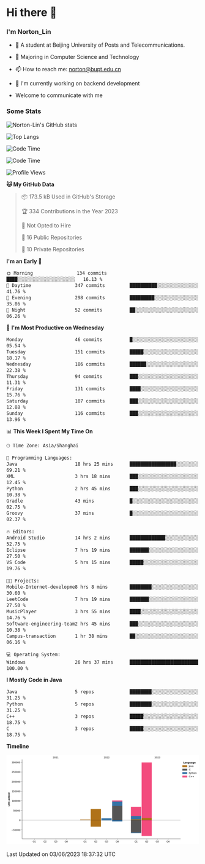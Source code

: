 
# Hi there 👋

### I'm Norton_Lin
- 🏫 A student at Beijing University of Posts and Telecommunications.
- 🌱 Majoring in Computer Science and Technology
- 📫 How to reach me: norton@bupt.edu.cn
- 🌱 I'm currently working on backend development

- Welcome to communicate with me

### Some Stats
![Norton-Lin's GitHub stats](https://github-readme-stats.vercel.app/api?username=Norton-Lin&count_private=true&show_icons=true&theme=radical)

![Top Langs](https://github-readme-stats.vercel.app/api/top-langs/?username=Norton-Lin&langs_count=8&layout=compact)

![Code Time](https://github-readme-stats.vercel.app/api/wakatime?username=Norton_Lin)

<!--START_SECTION:waka-->
![Code Time](http://img.shields.io/badge/Code%20Time-275%20hrs-blue)

![Profile Views](http://img.shields.io/badge/Profile%20Views-111-blue)

**🐱 My GitHub Data** 

> 📦 173.5 kB Used in GitHub's Storage 
 > 
> 🏆 334 Contributions in the Year 2023
 > 
> 🚫 Not Opted to Hire
 > 
> 📜 16 Public Repositories 
 > 
> 🔑 10 Private Repositories 
 > 
**I'm an Early 🐤** 

```text
🌞 Morning                134 commits         ████░░░░░░░░░░░░░░░░░░░░░   16.13 % 
🌆 Daytime                347 commits         ██████████░░░░░░░░░░░░░░░   41.76 % 
🌃 Evening                298 commits         █████████░░░░░░░░░░░░░░░░   35.86 % 
🌙 Night                  52 commits          ██░░░░░░░░░░░░░░░░░░░░░░░   06.26 % 
```
📅 **I'm Most Productive on Wednesday** 

```text
Monday                   46 commits          █░░░░░░░░░░░░░░░░░░░░░░░░   05.54 % 
Tuesday                  151 commits         █████░░░░░░░░░░░░░░░░░░░░   18.17 % 
Wednesday                186 commits         ██████░░░░░░░░░░░░░░░░░░░   22.38 % 
Thursday                 94 commits          ███░░░░░░░░░░░░░░░░░░░░░░   11.31 % 
Friday                   131 commits         ████░░░░░░░░░░░░░░░░░░░░░   15.76 % 
Saturday                 107 commits         ███░░░░░░░░░░░░░░░░░░░░░░   12.88 % 
Sunday                   116 commits         ███░░░░░░░░░░░░░░░░░░░░░░   13.96 % 
```


📊 **This Week I Spent My Time On** 

```text
🕑︎ Time Zone: Asia/Shanghai

💬 Programming Languages: 
Java                     18 hrs 25 mins      █████████████████░░░░░░░░   69.21 % 
XML                      3 hrs 18 mins       ███░░░░░░░░░░░░░░░░░░░░░░   12.45 % 
Python                   2 hrs 45 mins       ███░░░░░░░░░░░░░░░░░░░░░░   10.38 % 
Gradle                   43 mins             █░░░░░░░░░░░░░░░░░░░░░░░░   02.75 % 
Groovy                   37 mins             █░░░░░░░░░░░░░░░░░░░░░░░░   02.37 % 

🔥 Editors: 
Android Studio           14 hrs 2 mins       █████████████░░░░░░░░░░░░   52.75 % 
Eclipse                  7 hrs 19 mins       ███████░░░░░░░░░░░░░░░░░░   27.50 % 
VS Code                  5 hrs 15 mins       █████░░░░░░░░░░░░░░░░░░░░   19.76 % 

🐱‍💻 Projects: 
Mobile-Internet-developme8 hrs 8 mins        ████████░░░░░░░░░░░░░░░░░   30.60 % 
LeetCode                 7 hrs 19 mins       ███████░░░░░░░░░░░░░░░░░░   27.50 % 
MusicPlayer              3 hrs 55 mins       ████░░░░░░░░░░░░░░░░░░░░░   14.76 % 
Software-engineering-team2 hrs 45 mins       ███░░░░░░░░░░░░░░░░░░░░░░   10.38 % 
Campus-transaction       1 hr 38 mins        ██░░░░░░░░░░░░░░░░░░░░░░░   06.16 % 

💻 Operating System: 
Windows                  26 hrs 37 mins      █████████████████████████   100.00 % 
```

**I Mostly Code in Java** 

```text
Java                     5 repos             ████████░░░░░░░░░░░░░░░░░   31.25 % 
Python                   5 repos             ████████░░░░░░░░░░░░░░░░░   31.25 % 
C++                      3 repos             █████░░░░░░░░░░░░░░░░░░░░   18.75 % 
C                        3 repos             █████░░░░░░░░░░░░░░░░░░░░   18.75 % 
```



**Timeline**

![Lines of Code chart](https://raw.githubusercontent.com/Norton-Lin/Norton-Lin/main/assets/bar_graph.png)


 Last Updated on 03/06/2023 18:37:32 UTC
<!--END_SECTION:waka-->
